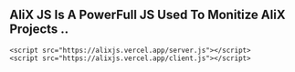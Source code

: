## AliX JS Is A PowerFull JS Used To Monitize AliX Projects ..
```
<script src="https://alixjs.vercel.app/server.js"></script>
<script src="https://alixjs.vercel.app/client.js"></script>
```
